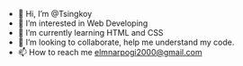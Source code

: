 - 👋 Hi, I’m @Tsingkoy
- 👀 I’m interested in Web Developing
- 🌱 I’m currently learning HTML and CSS
- 💞️ I’m looking to collaborate, help me understand my code.
- 📫 How to reach me elmnarpogi2000@gmail.com


<!---
Tsingkoy/Tsingkoy is a ✨ special ✨ repository because its `README.md` (this file) appears on your GitHub profile.
You can click the Preview link to take a look at your changes.
--->
